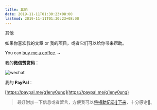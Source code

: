 ```yaml
---
title: 其他
date: 2019-11-11T01:30:23+08:00
lastmod: 2019-11-11T01:30:23+08:00
---
```


其他

<!--more-->

如果你喜欢我的文章 or 我的项目，或者它们可以给你带来帮助。

You can [buy me a coffee](/posts/buy-me-a-coffee). ~

我的**微信赞赏码**：

<img class="ui image" src="/me/微信赞赏码.jpeg" alt="wechat" />

我的 **PayPal**：

[https://paypal.me/g1eny0ung](https://paypal.me/g1eny0ung)

> 最好附加一下信息或者留言，方便我可以[将捐助记录📝下来](/posts/buy-me-a-coffee)，十分感谢🙏。
